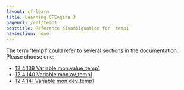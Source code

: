 ```yaml
---
layout: cf-learn
title: Learning CFEngine 3
pageurl: /ref/temp1
posttitle: Reference disambiguation for 'temp1'
navsection: none
---
```


The term 'temp1' could refer to several sections in the documentation. Please choose one:

- [12.4.139 Variable mon.value_temp1](https://cfengine.com/manuals/cf3-reference#Variable-mon.value_temp1)
- [12.4.140 Variable mon.av_temp1](https://cfengine.com/manuals/cf3-reference#Variable-mon.av_temp1)
- [12.4.141 Variable mon.dev_temp1](https://cfengine.com/manuals/cf3-reference#Variable-mon.dev_temp1)
